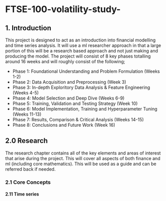 # FTSE-100-volatility-study-

## 1. Introduction
This project is designed to act as an introduction into financial modelling and time series analysis. It will use a ml researcher approach in that a large portion of this will be a research based approach and not just making and producing the model. The project will consist of 8 key phases totalling around 16 weeks and will roughly consist of the following;

* Phase 1: Foundational Understanding and Problem Formulation (Weeks 1-2)
* Phase 2: Data Acquisition and Preprocessing (Week 3)
* Phase 3: In-depth Exploritory Data Analysis & Feature Engineering (Weeks 4-5)
* Phase 4: Model Selection and Deep Dive (Weeks 6-9)
* Phase 5: Training, Validation and Testing Strategy (Week 10)
* Phase 6: Model Implementation, Training and Hyperparameter Tuning (Weeks 11-13)
* Phase 7: Results, Comparison & Critical Analysis (Weeks 14-15)
* Phase 8: Conclusions and Future Work (Week 16)

## 2.0 Research
The research chapter contains all of the key elements and areas of interest that arise during the project. This will cover all aspects of both finance and ml (including core mathematics). This will be used as a guide and can be referred back if needed.

### 2.1 Core Concepts

#### 2.11 Time series
